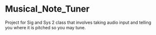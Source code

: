 # Musical_Note_Tuner
Project for Sig and Sys 2 class that involves taking audio input and telling you where it is pitched so you may tune.
